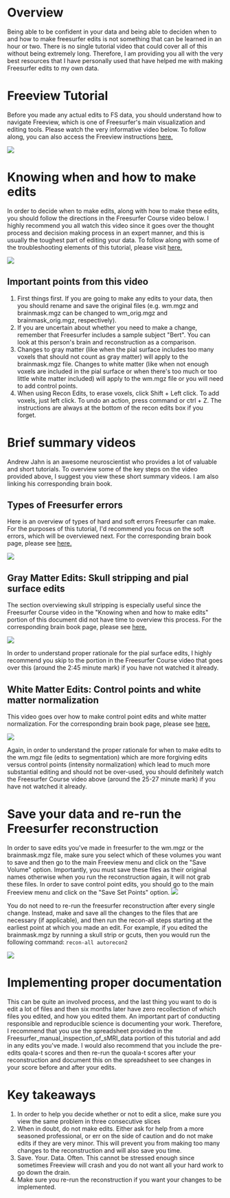 # Overview
Being able to be confident in your data and being able to deciden when to and how to make freesurfer edits is not something that can be learned in an hour or two.  There is no single tutorial video that could cover all of this without being extremely long.  Therefore, I am providing you all with the very best resources that I have personally used that have helped me with making Freesurfer edits to my own data.  

# Freeview Tutorial
Before you made any actual edits to FS data, you should understand how to navigate Freeview, which is one of Freesurfer's main visualization and editing tools.  Please watch the very informative video below.  To follow along, you can also access the Freeview instructions [here.](https://surfer.nmr.mgh.harvard.edu/fswiki/FsTutorial/OutputData_freeview) 

[![](http://img.youtube.com/vi/Mv-ECowxq2o/0.jpg)](http://www.youtube.com/watch?v=Mv-ECowxq2o "")

# Knowing when and how to make edits
In order to decide when to make edits, along with how to make these edits, you should follow the directions in the Freesurfer Course video below.  I highly recommend you all watch this video since it goes over the thought process and decision making process in an expert manner, and this is usually the toughest part of editing your data.  To follow along with some of the troubleshooting elements of this tutorial, please visit [here.](https://surfer.nmr.mgh.harvard.edu/fswiki/FsTutorial/TroubleshootingData)

[![](http://img.youtube.com/vi/AR83_Bt04VQ/0.jpg)](http://www.youtube.com/watch?v=AR83_Bt04VQ "")

## Important points from this video
1. First things first.  If you are going to make any edits to your data, then you should rename and save the original files (e.g. wm.mgz and brainmask.mgz can be changed to wm_orig.mgz and brainmask_orig.mgz, respectively). 
2. If you are uncertain about whether you need to make a change, remember that Freesurfer includes a sample subject "Bert".  You can look at this person's brain and reconstruction as a comparison.  
3. Changes to gray matter (like when the pial surface includes too many voxels that should not count as gray matter) will apply to the brainmask.mgz file.  Changes to white matter (like when not enough voxels are included in the pial surface or when there's too much or too little white matter included) will apply to the wm.mgz file or you will need to add control points.
4. When using Recon Edits, to erase voxels, click Shift + Left click.  To add voxels, just left click.  To undo an action, press command or ctrl + Z.  The instructions are always at the bottom of the recon edits box if you forget. 

# Brief summary videos
Andrew Jahn is an awesome neuroscientist who provides a lot of valuable and short tutorials.  To overview some of the key steps on the video provided above, I suggest you view these short summary videos.  I am also linking his corresponding brain book.

## Types of Freesurfer errors
Here is an overview of types of hard and soft errors Freesurfer can make.  For the purposes of this tutorial, I'd recommend you focus on the soft errors, which will be overviewed next.  For the corresponding brain book page, please see [here.](https://andysbrainbook.readthedocs.io/en/latest/FreeSurfer/FS_ShortCourse/FS_12_FailureModes.html)

[![](http://img.youtube.com/vi/8n5_XE-OH0E/0.jpg)](http://www.youtube.com/watch?v=8n5_XE-OH0E "")

## Gray Matter Edits: Skull stripping and pial surface edits
The section overviewing skull stripping is especially useful since the Freesurfer Course video in the "Knowing when and how to make edits" portion of this document did not have time to overview this process.    For the corresponding brain book page, please see [here.](https://andysbrainbook.readthedocs.io/en/latest/FreeSurfer/FS_ShortCourse/FS_13_PialSurface.html)

[![](http://img.youtube.com/vi/WaPtktm2EX4/0.jpg)](http://www.youtube.com/watch?v=WaPtktm2EX4 "")

In order to understand proper rationale for the pial surface edits, I highly recommend you skip to the portion in the Freesurfer Course video that goes over this (around the 2:45 minute mark) if you have not watched it already. 

## White Matter Edits: Control points and white matter normalization
This video goes over how to make control point edits and white matter normalization.  For the corresponding brain book page, please see [here.](https://andysbrainbook.readthedocs.io/en/latest/FreeSurfer/FS_ShortCourse/FS_14_ControlPoints.html)

[![](http://img.youtube.com/vi/TY2G8cHHzRE/0.jpg)](http://www.youtube.com/watch?v=TY2G8cHHzRE "")

Again, in order to understand the proper rationale for when to make edits to the wm.mgz file (edits to segmentation) which are more forgiving edits versus control points (intensity normalization) which lead to much more substantial editing and should not be over-used, you should definitely watch the Freesurfer Course video above (around the 25-27 minute mark) if you have not watched it already.  

# Save your data and re-run the Freesurfer reconstruction
In order to save edits you've made in freesurfer to the wm.mgz or the brainmask.mgz file, make sure you select which of these volumes you want to save and then go to the main Freeview menu and click on the "Save Volume" option.  Importantly, you must save these files as their original names otherwise when you run the reconstruction again, it will not grab these files.  In order to save control point edits, you should go to the main Freeview menu and click on the "Save Set Points" option.
![](https://github.com/jlegault/Materials_for_Inspection_of_sMRI_data/blob/master/Images_for_wiki_page/FS_save_volume.png)

You do not need to re-run the freesurfer reconstruction after every single change.  Instead, make and save all the changes to the files that are necessary (if applicable), and then run the recon-all steps starting at the earliest point at which you made an edit.  For example, if you edited the brainmask.mgz by running a skull strip or gcuts, then you would run the following command: ```recon-all autorecon2```

![](https://github.com/jlegault/Materials_for_Inspection_of_sMRI_data/blob/master/Images_for_wiki_page/FS_preprocessing_stream_overview.png)

# Implementing proper documentation
This can be quite an involved process, and the last thing you want to do is edit a lot of files and then six months later have zero recollection of which files you edited, and how you edited them.  An important part of conducting responsible and reproducible science is documenting your work.  Therefore, I recommend that you use the spreadsheet provided in the Freesurfer_manual_inspection_of_sMRI_data portion of this tutorial and add in any edits you've made.  I would also recommend that you include the pre-edits qoala-t scores and then re-run the quoala-t scores after your reconstruction and document this on the spreadsheet to see changes in your score before and after your edits. 

# Key takeaways

1. In order to help you decide whether or not to edit a slice, make sure you view the same problem in three consecutive slices
2. When in doubt, do not make edits. Either ask for help from a more seasoned professional, or err on the side of caution and do not make edits if they are very minor.  This will prevent you from making too many changes to the reconstruction and will also save you time.
3. Save. Your. Data. Often.  This cannot be stressed enough since sometimes Freeview will crash and you do not want all your hard work to go down the drain.
4. Make sure you re-run the reconstruction if you want your changes to be implemented.


